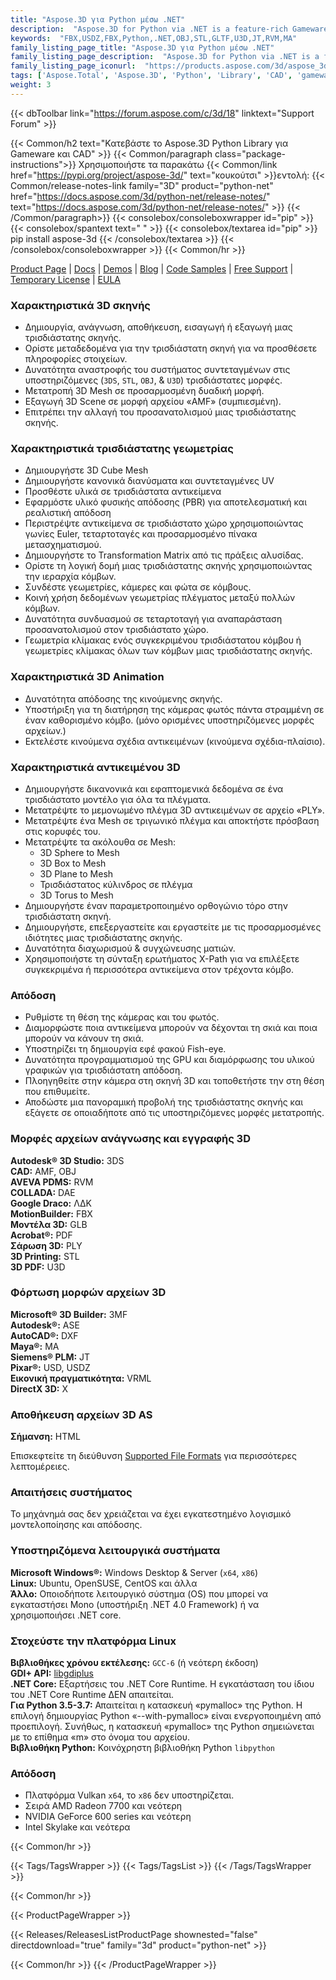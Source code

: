 ```yaml
---
title: "Aspose.3D για Python μέσω .NET"
description:  "Aspose.3D for Python via .NET is a feature-rich Gameware and Computer-Aided-Designing (CAD) API to manipulate documents without any 3D modeling and rendering software dependencies. API supports Discreet3DS, WavefrontOBJ, FBX (ASCII, Binary), USD, USDZ, STL (ASCII, Binary), Maya(ASCII), Universal3D, Collada, glTF, GLB, PLY, DirectX, Google Draco file formats and more. Developers can create, read, convert, modify and control the substance of 3D document formats easily."
keywords:  "FBX,USDZ,FBX,Python,.NET,OBJ,STL,GLTF,U3D,JT,RVM,MA"
family_listing_page_title: "Aspose.3D για Python μέσω .NET"
family_listing_page_description:  "Aspose.3D for Python via .NET is a feature-rich Gameware and Computer-Aided-Designing (CAD) API to manipulate documents without any 3D modeling and rendering software dependencies. API supports Discre"
family_listing_page_iconurl:  "https://products.aspose.com/3d/aspose_3d-for-python-via-net.svg"
tags: ['Aspose.Total', 'Aspose.3D', 'Python', 'Library', 'CAD', 'gameware', 'scene', 'object', 'model', 'modeling', 'render', 'VRML', 'polygon', 'linear', 'extrusion', 'viewport', 'cylinder', 'pointcloud', 'animation', 'geometry', 'format', 'file', '3DS', '3MF', 'AMF', 'ASE', 'RVM', 'DAE', 'DRC', 'DXF', 'FBX', 'gITF', 'OBJ', 'PDF', 'HTML', 'PLY', 'JT', 'STL', 'U3D', 'USD', 'USDZ', 'VRML', 'X', 'DirectX', 'Maya']
weight: 3
---
```


{{< dbToolbar link="https://forum.aspose.com/c/3d/18" linktext="Support Forum" >}}

{{< Common/h2 text="Κατεβάστε το Aspose.3D Python Library για Gameware και CAD"  >}}
{{< Common/paragraph class="package-instructions">}}
Χρησιμοποιήστε τα παρακάτω
{{< Common/link href="https://pypi.org/project/aspose-3d/" text="κουκούτσι"  >}}εντολή:
{{< Common/release-notes-link family="3D" product="python-net" href="https://docs.aspose.com/3d/python-net/release-notes/" text="https://docs.aspose.com/3d/python-net/release-notes/"  >}}
{{< /Common/paragraph>}}
{{< consolebox/consoleboxwrapper id="pip" >}}
       {{< consolebox/spantext text=" " >}}
       {{< consolebox/textarea id="pip" >}} pip install aspose-3d {{< /consolebox/textarea >}}
{{< /consolebox/consoleboxwrapper >}}
{{< Common/hr >}}

[Product Page](https://products.aspose.com/3d/python-net/) | [Docs](https://docs.aspose.com/3d/python-net/) | [Demos](https://products.aspose.app/3d/family/) | [Blog](https://blog.aspose.com/categories/aspose.3d-product-family/) | [Code Samples](https://github.com/aspose-3d/Aspose.3D-for-Python-via-.NET) | [Free Support](https://forum.aspose.com/c/3d/18) | [Temporary License](https://purchase.aspose.com/temporary-license) | [EULA](https://about.aspose.com/legal/eula/)

### Χαρακτηριστικά 3D σκηνής

- Δημιουργία, ανάγνωση, αποθήκευση, εισαγωγή ή εξαγωγή μιας τρισδιάστατης σκηνής.
- Ορίστε μεταδεδομένα για την τρισδιάστατη σκηνή για να προσθέσετε πληροφορίες στοιχείων.
- Δυνατότητα αναστροφής του συστήματος συντεταγμένων στις υποστηριζόμενες (`3DS`, `STL`, `OBJ`, & `U3D`) τρισδιάστατες μορφές.
- Μετατροπή 3D Mesh σε προσαρμοσμένη δυαδική μορφή.
- Εξαγωγή 3D Scene σε μορφή αρχείου «AMF» (συμπιεσμένη).
- Επιτρέπει την αλλαγή του προσανατολισμού μιας τρισδιάστατης σκηνής.

### Χαρακτηριστικά τρισδιάστατης γεωμετρίας

- Δημιουργήστε 3D Cube Mesh
- Δημιουργήστε κανονικά διανύσματα και συντεταγμένες UV
- Προσθέστε υλικά σε τρισδιάστατα αντικείμενα
- Εφαρμόστε υλικό φυσικής απόδοσης (PBR) για αποτελεσματική και ρεαλιστική απόδοση
- Περιστρέψτε αντικείμενα σε τρισδιάστατο χώρο χρησιμοποιώντας γωνίες Euler, τεταρτοταγές και προσαρμοσμένο πίνακα μετασχηματισμού.
- Δημιουργήστε το Transformation Matrix από τις πράξεις αλυσίδας.
- Ορίστε τη λογική δομή μιας τρισδιάστατης σκηνής χρησιμοποιώντας την ιεραρχία κόμβων.
- Συνδέστε γεωμετρίες, κάμερες και φώτα σε κόμβους.
- Κοινή χρήση δεδομένων γεωμετρίας πλέγματος μεταξύ πολλών κόμβων.
- Δυνατότητα συνδυασμού σε τεταρτοταγή για αναπαράσταση προσανατολισμού στον τρισδιάστατο χώρο.
- Γεωμετρία κλίμακας ενός συγκεκριμένου τρισδιάστατου κόμβου ή γεωμετρίες κλίμακας όλων των κόμβων μιας τρισδιάστατης σκηνής.

### Χαρακτηριστικά 3D Animation

- Δυνατότητα απόδοσης της κινούμενης σκηνής.
- Υποστήριξη για τη διατήρηση της κάμερας φωτός πάντα στραμμένη σε έναν καθορισμένο κόμβο. (μόνο ορισμένες υποστηριζόμενες μορφές αρχείων.)
- Εκτελέστε κινούμενα σχέδια αντικειμένων (κινούμενα σχέδια-πλαίσιο).

### Χαρακτηριστικά αντικειμένου 3D

- Δημιουργήστε δικανονικά και εφαπτομενικά δεδομένα σε ένα τρισδιάστατο μοντέλο για όλα τα πλέγματα.
- Μετατρέψτε το μεμονωμένο πλέγμα 3D αντικειμένων σε αρχείο «PLY».
- Μετατρέψτε ένα Mesh σε τριγωνικό πλέγμα και αποκτήστε πρόσβαση στις κορυφές του.
- Μετατρέψτε τα ακόλουθα σε Mesh:
  - 3D Sphere to Mesh
  - 3D Box to Mesh
  - 3D Plane to Mesh
  - Τρισδιάστατος κύλινδρος σε πλέγμα
  - 3D Torus to Mesh
- Δημιουργήστε έναν παραμετροποιημένο ορθογώνιο τόρο στην τρισδιάστατη σκηνή.
- Δημιουργήστε, επεξεργαστείτε και εργαστείτε με τις προσαρμοσμένες ιδιότητες μιας τρισδιάστατης σκηνής.
- Δυνατότητα διαχωρισμού & συγχώνευσης ματιών.
- Χρησιμοποιήστε τη σύνταξη ερωτήματος X-Path για να επιλέξετε συγκεκριμένα ή περισσότερα αντικείμενα στον τρέχοντα κόμβο.

### Απόδοση

- Ρυθμίστε τη θέση της κάμερας και του φωτός.
- Διαμορφώστε ποια αντικείμενα μπορούν να δέχονται τη σκιά και ποια μπορούν να κάνουν τη σκιά.
- Υποστηρίζει τη δημιουργία εφέ φακού Fish-eye.
- Δυνατότητα προγραμματισμού της GPU και διαμόρφωσης του υλικού γραφικών για τρισδιάστατη απόδοση.
- Πλοηγηθείτε στην κάμερα στη σκηνή 3D και τοποθετήστε την στη θέση που επιθυμείτε.
- Αποδώστε μια πανοραμική προβολή της τρισδιάστατης σκηνής και εξάγετε σε οποιαδήποτε από τις υποστηριζόμενες μορφές μετατροπής.

### Μορφές αρχείων ανάγνωσης και εγγραφής 3D

**Autodesk® 3D Studio:** 3DS\
**CAD:** AMF, OBJ\
**AVEVA PDMS:** RVM\
**COLLADA:** DAE\
**Google Draco:** ΛΔΚ\
**MotionBuilder:** FBX\
**Μοντέλα 3D:** GLB\
**Acrobat®:** PDF\
**Σάρωση 3D:** PLY\
**3D Printing:** STL\
**3D PDF:** U3D

### Φόρτωση μορφών αρχείων 3D

**Microsoft® 3D Builder:** 3MF\
**Autodesk®:** ASE\
**AutoCAD®:** DXF\
**Maya®:** MA\
**Siemens® PLM:** JT\
**Pixar®:** USD, USDZ\
**Εικονική πραγματικότητα:** VRML\
**DirectX 3D:** X

### Αποθήκευση αρχείων 3D AS

**Σήμανση:** HTML

Επισκεφτείτε τη διεύθυνση [Supported File Formats](https://docs.aspose.com/3d/python-net/supported-file-formats/) για περισσότερες λεπτομέρειες.

### Απαιτήσεις συστήματος

Το μηχάνημά σας δεν χρειάζεται να έχει εγκατεστημένο λογισμικό μοντελοποίησης και απόδοσης.

### Υποστηριζόμενα λειτουργικά συστήματα

**Microsoft Windows®:** Windows Desktop & Server (`x64`, `x86`)\
**Linux:** Ubuntu, OpenSUSE, CentOS και άλλα\
**Άλλο:** Οποιοδήποτε λειτουργικό σύστημα (OS) που μπορεί να εγκαταστήσει Mono (υποστήριξη .NET 4.0 Framework) ή να χρησιμοποιήσει .NET core.

### Στοχεύστε την πλατφόρμα Linux

**Βιβλιοθήκες χρόνου εκτέλεσης:** `GCC-6` (ή νεότερη έκδοση)\
**GDI+ API:** [libgdiplus](https://github.com/mono/libgdiplus)\
**.NET Core:** Εξαρτήσεις του .NET Core Runtime. Η εγκατάσταση του ίδιου του .NET Core Runtime ΔΕΝ απαιτείται.\
**Για Python 3.5-3.7:** Απαιτείται η κατασκευή «pymalloc» της Python. Η επιλογή δημιουργίας Python «--with-pymalloc» είναι ενεργοποιημένη από προεπιλογή. Συνήθως, η κατασκευή «pymalloc» της Python σημειώνεται με το επίθημα «m» στο όνομα του αρχείου.\
**Βιβλιοθήκη Python:** Κοινόχρηστη βιβλιοθήκη Python `libpython`

### Απόδοση

- Πλατφόρμα Vulkan `x64`, το `x86` δεν υποστηρίζεται.
- Σειρά AMD Radeon 7700 και νεότερη
- NVIDIA GeForce 600 series και νεότερη
- Intel Skylake και νεότερα

{{< Common/hr >}}

{{< Tags/TagsWrapper >}}
 {{< Tags/TagsList >}}
{{< /Tags/TagsWrapper >}}

{{< Common/hr >}}

{{< ProductPageWrapper >}}
<!-- ReleasesListProductPage-->
   {{< Releases/ReleasesListProductPage shownested="false"  directdownload="true" family="3d" product="python-net" >}}
<!-- /ReleasesListProductPage-->
{{< Common/hr >}}
{{< /ProductPageWrapper >}}

